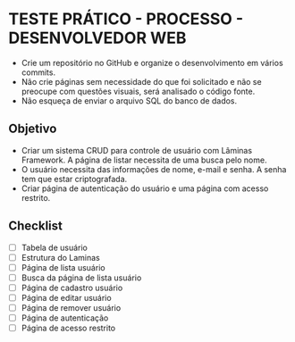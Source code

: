 # TESTE PRÁTICO - PROCESSO - DESENVOLVEDOR WEB

- Crie um repositório no GitHub e organize o desenvolvimento em vários commits.
- Não crie páginas sem necessidade do que foi solicitado e não se preocupe com questões visuais, será analisado o código fonte.
- Não esqueça de enviar o arquivo SQL do banco de dados.

## Objetivo 
- Criar um sistema CRUD para controle de usuário com Lâminas Framework. A página de listar necessita de uma busca pelo nome.
- O usuário necessita das informações de nome, e-mail e senha. A senha tem que estar criptografada.
- Criar página de autenticação do usuário e uma página com acesso restrito.

## Checklist
 - [ ] Tabela de usuário
 - [ ] Estrutura do Laminas
 - [ ] Página de lista usuário
 - [ ] Busca da página de lista usuário
 - [ ] Página de cadastro usuário
 - [ ] Página de editar usuário
 - [ ] Página de remover usuário
 - [ ] Página de autenticação
 - [ ] Página de acesso restrito

